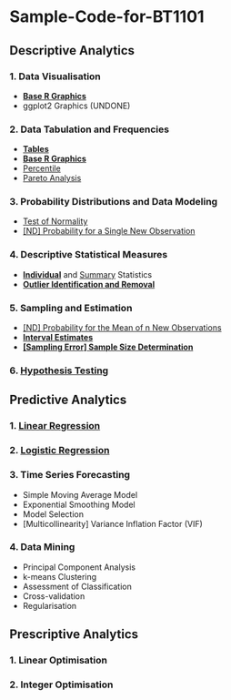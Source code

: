 # Sample-Code-for-BT1101
## Descriptive Analytics
### 1. Data Visualisation
- [**Base R Graphics**](1-1-1.md)
- ggplot2 Graphics (UNDONE)
### 2. Data Tabulation and Frequencies
- [**Tables**](1-2-1.md)
- [**Base R Graphics**](1-2-2.md)
- [Percentile]([SC]-Descriptive-Analytics/[SC]-Data-Tabulation-and-Frequencies/[M]-Percentile.md)
- [Pareto Analysis]([SC]-Descriptive-Analytics/[SC]-Data-Tabulation-and-Frequencies/[M]-Pareto-Analysis.md)
### 3. Probability Distributions and Data Modeling
- [Test of Normality]([SC]-Descriptive-Analytics/[SC]-Probability-Distribution-and-Data-Modeling/[M]-Test-of-Normality.md)
- [\[ND\] Probability for a Single New Observation]([SC]-Descriptive-Analytics/[SC]-Probability-Distribution-and-Data-Modeling/[M]-Normal-Distribution_Probability-for-a-Single-New-Observation.md)
### 4. Descriptive Statistical Measures
- [**Individual**](1-4-1-1.md) and [Summary]([SC]-Descriptive-Analytics/[SC]-Descriptive-Statistical-Measures/[M]-Summary-Statistics.md) Statistics
- [**Outlier Identification and Removal**](1-4-2.md)
### 5. Sampling and Estimation
- [\[ND\] Probability for the Mean of n New Observations]([SC]-Descriptive-Analytics/[SC]-Sampling-and-Estimation/[M]-Normal-Distribution_Probability-for-the-Mean-of-n-New-Observations.md)
- [**Interval Estimates**](1-5-2.md)
- [**\[Sampling Error\] Sample Size Determination**](1-5-3.md)
### 6. [Hypothesis Testing](1-6.md)
## Predictive Analytics
### 1. [Linear Regression]([SC]-Predictive-Analytics/[SC]-Linear-Regression/[M]-Linear-Regression.md)
### 2. [Logistic Regression]([SC]-Predictive-Analytics/[SC]-Logistic-Regression/[M]-Logistic-Regression.md)
### 3. Time Series Forecasting
- Simple Moving Average Model
- Exponential Smoothing Model
- Model Selection
- \[Multicollinearity\] Variance Inflation Factor (VIF)
### 4. Data Mining
- Principal Component Analysis
- k-means Clustering
- Assessment of Classification
- Cross-validation
- Regularisation
## Prescriptive Analytics
### 1. Linear Optimisation
### 2. Integer Optimisation

